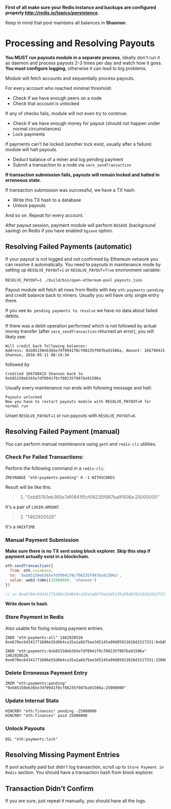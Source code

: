 **First of all make sure your Redis instance and backups are configured properly http://redis.io/topics/persistence.**

Keep in mind that pool maintains all balances in **Shannon**.

# Processing and Resolving Payouts

**You MUST run payouts module in a separate process**, ideally don't run it as daemon and process payouts 2-3 times per day and watch how it goes. **You must configure logging**, otherwise it can lead to big problems.

Module will fetch accounts and sequentially process payouts.

For every account who reached minimal threshold:

* Check if we have enough peers on a node
* Check that account is unlocked

If any of checks fails, module will not even try to continue.

* Check if we have enough money for payout (should not happen under normal circumstances)
* Lock payments

If payments can't be locked (another lock exist, usually after a failure) module will halt payouts.

* Deduct balance of a miner and log pending payment
* Submit a transaction to a node via `sero_sendTransaction`

**If transaction submission fails, payouts will remain locked and halted in erroneous state.**

If transaction submission was successful, we have a TX hash:

* Write this TX hash to a database
* Unlock payouts

And so on. Repeat for every account.

After payout session, payment module will perform `BGSAVE` (background saving) on Redis if you have enabled `bgsave` option.

## Resolving Failed Payments (automatic)

If your payout is not logged and not confirmed by Ethereum network you can resolve it automatically. You need to payouts in maintenance mode by setting up `RESOLVE_PAYOUT=1` or `RESOLVE_PAYOUT=True` environment variable:

`RESOLVE_PAYOUT=1 ./build/bin/open-ethereum-pool payouts.json`.

Payout module will fetch all rows from Redis with key `eth:payments:pending` and credit balance back to miners. Usually you will have only single entry there.

If you see `No pending payments to resolve` we have no data about failed debits.

If there was a debit operation performed which is not followed by actual money transfer (after `sero_sendTransaction` returned an error), you will likely see:

```
Will credit back following balances:
Address: 0xb85150eb365e7df0941f0cf08235f987ba91506a, Amount: 166798415 Shannon, 2016-05-11 08:14:34
```

followed by

```
Credited 166798415 Shannon back to 0xb85150eb365e7df0941f0cf08235f987ba91506a
```

Usually every maintenance run ends with following message and halt:

```
Payouts unlocked
Now you have to restart payouts module with RESOLVE_PAYOUT=0 for normal run
```

Unset `RESOLVE_PAYOUT=1` or run payouts with `RESOLVE_PAYOUT=0`.

## Resolving Failed Payment (manual)

You can perform manual maintenance using `geth` and `redis-cli` utilities.

### Check For Failed Transactions:

Perform the following command in a `redis-cli`:

```
ZREVRANGE "eth:payments:pending" 0 -1 WITHSCORES
```

Result will be like this:

> 1) "0xb85150eb365e7df0941f0cf08235f987ba91506a:25000000"

It's a pair of `LOGIN:AMOUNT`.

>2) "1462920526"

It's a `UNIXTIME`

### Manual Payment Submission

**Make sure there is no TX sent using block explorer. Skip this step if payment actually exist in a blockchain.**

```javascript
eth.sendTransaction({
  from: eth.coinbase,
  to: '0xb85150eb365e7df0941f0cf08235f987ba91506a',
  value: web3.toWei(25000000, 'shannon')
})

// => 0xe670ec64341771606e55d6b4ca35a1a6b75ee3d5145a99d05921026d1527331
```

**Write down tx hash**.

### Store Payment in Redis

Also usable for fixing missing payment entries.

```
ZADD "eth:payments:all" 1462920526 0xe670ec64341771606e55d6b4ca35a1a6b75ee3d5145a99d05921026d1527331:0xb85150eb365e7df0941f0cf08235f987ba91506a:25000000
```

```
ZADD "eth:payments:0xb85150eb365e7df0941f0cf08235f987ba91506a" 1462920526 0xe670ec64341771606e55d6b4ca35a1a6b75ee3d5145a99d05921026d1527331:25000000
```

### Delete Erroneous Payment Entry

```
ZREM "eth:payments:pending" "0xb85150eb365e7df0941f0cf08235f987ba91506a:25000000"
```

### Update Internal Stats

```
HINCRBY "eth:finances" pending -25000000
HINCRBY "eth:finances" paid 25000000
```

### Unlock Payouts

```
DEL "eth:payments:lock"
```

## Resolving Missing Payment Entries

If pool actually paid but didn't log transaction, scroll up to `Store Payment in Redis` section. You should have a transaction hash from block explorer.

## Transaction Didn't Confirm

If you are sure, just repeat it manually, you should have all the logs.
